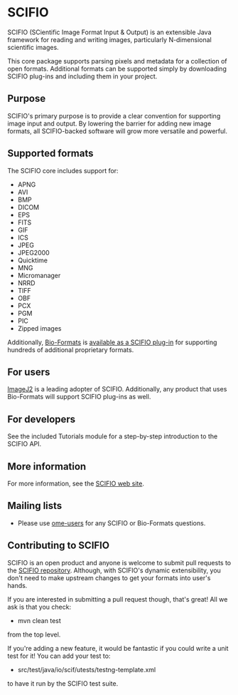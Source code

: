 # SCIFIO

SCIFIO (SCientific Image Format Input & Output) is an extensible Java framework
for reading and writing images, particularly N-dimensional scientific images.

This core package supports parsing pixels and metadata for a collection of open
formats. Additional formats can be supported simply by downloading SCIFIO
plug-ins and including them in your project.


Purpose
-------

SCIFIO's primary purpose is to provide a clear convention for supporting image
input and output. By lowering the barrier for adding new image formats, all
SCIFIO-backed software will grow more versatile and powerful.


Supported formats
-----------------

The SCIFIO core includes support for:
* APNG
* AVI
* BMP
* DICOM
* EPS
* FITS
* GIF
* ICS
* JPEG
* JPEG2000
* Quicktime
* MNG
* Micromanager
* NRRD
* TIFF
* OBF
* PCX
* PGM
* PIC
* Zipped images

Additionally,
[Bio-Formats](http://www.openmicroscopy.org/site/products/bio-formats) is
[available as a SCIFIO plug-in](https://github.com/scifio/scifio-bf-compat) for
supporting hundreds of additional proprietary formats.

For users
---------

[ImageJ2](http://developer.imagej.net/) is a leading adopter of SCIFIO. Additionally,
any product that uses Bio-Formats will support SCIFIO plug-ins as well.


For developers
--------------

See the included Tutorials module for a step-by-step introduction to the SCIFIO API.


More information
----------------

For more information, see the [SCIFIO web site](http://loci.wisc.edu/software/scifio).

Mailing lists
------------

* Please use [ome-users](ome-users@lists.openmicroscopy.org.uk) for any SCIFIO or
  Bio-Formats questions.


Contributing to SCIFIO
--------------------

SCIFIO is an open product and anyone is welcome to submit pull requests to the
[SCIFIO repository](https://github.com/scifio/scifio). Although, with SCIFIO's
dynamic extensibility, you don't need to make upstream changes to get your
formats into user's hands.

If you are interested in submitting a pull request though, that's great! All we ask
is that you check:

* mvn clean test

from the top level.

If you're adding a new feature, it would be fantastic if you
could write a unit test for it! You can add your test to:

* src/test/java/io/scif/utests/testng-template.xml

to have it run by the SCIFIO test suite.
